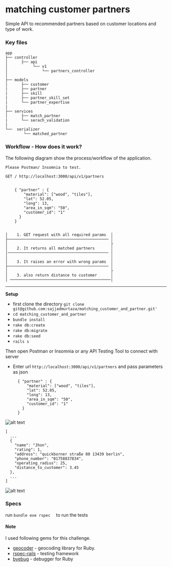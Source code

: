 # matching customer partners

Simple API to recommended partners based on customer locations and type of work.

### Key files

    
    app
    ├── controller
    │      ├── api                             
    │           └── v1                        
    │               └── partners_controller  
    │
    ├── models                    
    │      ├── customer
    |      ├── partner
    |      ├── skill
    |      ├── partner_skill_set
    |      └── partner_expertise
    |
    ├── services
    │      ├── match_partner 
    |      └── serach_validation 
    |
    └──  serializer
            └── matched_partner
    

### Workflow - How does it work?

The following diagram show the process/workflow of the application.


    Please Postman/ Insomnia to test.

    GET / http://localhost:3000/api/v1/partners

    
        { "partner" : {
            "material": ["wood", "tiles"],
            "lat": 52.05,
            "long": 13,
            "area_in_sqm": "50",
            "customer_id": "1"
          }
        }
    
 
    │    1. GET request with all required params  │ 
    ├──────────────────────────────────────────── │     
    │                                             ├                        
    │    2. It returns all matched partners       │               
    │──────────────────────────────────────────── │
    │                                             │
    │    3. It raises an error with wrong params  │
    ├──────────────────────────────────────────── │ 
    │                                             ├       
    │    3. also return distance to customer      │ 
    │ ────────────────────────────────────────────│

***
**Setup**

* first clone the directory 
                      ```
                      git clone git@github.com:sajjadmurtaza/matching_customer_and_partner.git'
                      ```
 *  ```cd matching_customer_and_partner```
 *  ```bundle install ```
 *  ```rake db:create```
 *  ```rake db:migrate```
 *  ```rake db:seed```
 *  ```rails s ```
 
 Then open Postman or Insomnia or any API Testing Tool to connect with server
 
 * Enter url ```http://localhost:3000/api/v1/partners``` and pass parameters as json


    ```
      { "partner" : {
          "material": ["wood", "tiles"],
          "lat": 52.05,
          "long": 13,
          "area_in_sqm": "50",
          "customer_id": "1"
        }
      }
    ```
    
![alt text](https://raw.githubusercontent.com/sajjadmurtaza49/SchedulyBridge/master/app/assets/images/mp1.png "MP1 Screenshot")

    [
      ...
      {
        "name": "Jhon",
        "rating": 1,
        "address": "quickborner straße 80 13439 berlin",
        "phone_number": "01758837834",
        "operating_radius": 25,
        "distance_to_customer": 3.45
      },
      ...
    ]

![alt text](https://raw.githubusercontent.com/sajjadmurtaza49/SchedulyBridge/master/app/assets/images/mp2.png "MP Screenshot")


### Specs

run ``` bundle exe rspec   ``` to run the tests

#### Note
I used following gems for this challenge.

* [geocoder](http://www.rubygeocoder.com/) - geocoding library for Ruby.
* [rspec-rails](https://github.com/rspec/rspec-rails) - testing framework
* [byebug](https://github.com/deivid-rodriguez/byebug) -  debugger for Ruby